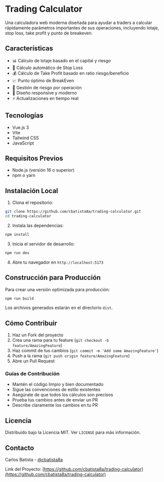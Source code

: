 # Trading Calculator

Una calculadora web moderna diseñada para ayudar a traders a calcular rápidamente parámetros importantes de sus operaciones, incluyendo lotaje, stop loss, take profit y punto de breakeven.

## Características

- 📊 Cálculo de lotaje basado en el capital y riesgo
- 🛑 Cálculo automático de Stop Loss
- 💰 Cálculo de Take Profit basado en ratio riesgo/beneficio
- 📈 Punto óptimo de BreakEven
- 💼 Gestión de riesgo por operación
- 📱 Diseño responsive y moderno
- ⚡ Actualizaciones en tiempo real

## Tecnologías

- Vue.js 3
- Vite
- Tailwind CSS
- JavaScript

## Requisitos Previos

- Node.js (versión 16 o superior)
- npm o yarn

## Instalación Local

1. Clona el repositorio:

```bash
git clone https://github.com/cbatista8a/trading-calculator.git
cd trading-calculator
```

2. Instala las dependencias:

```bash
npm install
```

3. Inicia el servidor de desarrollo:

```bash
npm run dev
```

4. Abre tu navegador en `http://localhost:5173`

## Construcción para Producción

Para crear una versión optimizada para producción:

```bash
npm run build
```

Los archivos generados estarán en el directorio `dist`.

## Cómo Contribuir

1. Haz un Fork del proyecto
2. Crea una rama para tu feature (`git checkout -b feature/AmazingFeature`)
3. Haz commit de tus cambios (`git commit -m 'Add some AmazingFeature'`)
4. Push a la rama (`git push origin feature/AmazingFeature`)
5. Abre un Pull Request

### Guías de Contribución

- Mantén el código limpio y bien documentado
- Sigue las convenciones de estilo existentes
- Asegúrate de que todos los cálculos son precisos
- Prueba tus cambios antes de enviar un PR
- Describe claramente los cambios en tu PR

## Licencia

Distribuido bajo la Licencia MIT. Ver `LICENSE` para más información.

## Contacto

Carlos Batista - [@cbatista8a](https://github.com/cbatista8a)

Link del Proyecto: [https://github.com/cbatista8a/trading-calculator](https://github.com/cbatista8a/trading-calculator)
